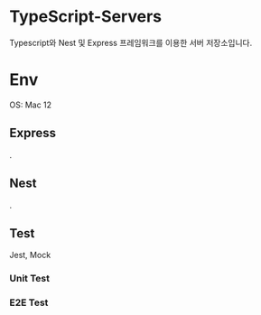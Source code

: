 # TypeScript-Servers
Typescript와 Nest 및 Express 프레임워크를 이용한 서버 저장소입니다.

# Env
OS: Mac 12

## Express
.
## Nest
.
## Test
Jest, Mock
### Unit Test
### E2E Test
